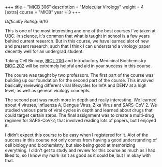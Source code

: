 +++
title = "MICB 306"
description = "Molecular Virology"
weight = 4
[extra]
course = "MICB"
year = 3
+++

*Difficulty Rating:* 6/10

This is one of the most interesting and one of the best courses I've taken at UBC. In science, it's common that what is taught in school is a few years behind current research. But in this course, we have learned alot of new and present research, such that I think I can understand a virology paper decently well for an undergrad student. 

Taking Cell Biology, [BIOL 200](@/school/biol200.md) and Introductory Medicinal Biochemistry [BIOC 202](@/school/bioc202.md) will be extremely helpful and aid in your success in this course.

The course was taught by two professors. The first part of the course was building up our foundation for the second part of the course. This involved basically reviewing different viral lifecycles for InfA and DENV at a high level, as well as general viralogy concepts. 

The second part was much more in depth and really interesting. We learned about 4 viruses, Influenza A, Dengue Virus, Zika Virus and SARS-CoV-2. We studied various parts of viral cycles in depth and learned about drugs that could target certain steps. The final assignment was to create a multi-drug regimen for SARS-CoV-2; that involved reading lots of papers, but I enjoyed it. 

I didn't expect this course to be easy when I registered for it. Alot of the success in this course not only comes from having a good understanding of cell biology and biochemistry, but also being good at memorizing everything. I didn't get to study and review for this course as much as I had liked to, so I know my mark isn't as good as it could be, but I'm okay with that.
